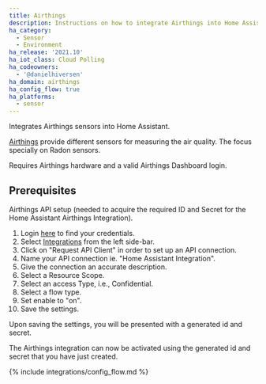 ```yaml
---
title: Airthings
description: Instructions on how to integrate Airthings into Home Assistant.
ha_category:
  - Sensor
  - Environment
ha_release: '2021.10'
ha_iot_class: Cloud Polling
ha_codeowners:
  - '@danielhiversen'
ha_domain: airthings
ha_config_flow: true
ha_platforms:
  - sensor
---
```


Integrates Airthings sensors into Home Assistant.

[Airthings](https://www.airthings.com/) provide different sensors for measuring the air quality. The focus specially on Radon sensors.

Requires Airthings hardware and a valid Airthings Dashboard login.

## Prerequisites

Airthings API setup (needed to acquire the required ID and Secret for the Home Assistant Airthings Integration).

1. Login [here](https://dashboard.airthings.com/integrations/api-integration) to find your credentials.
2. Select [Integrations](https://dashboard.airthings.com/integrations/api-integration) from the left side-bar.
3. Click on "Request API Client" in order to set up an API connection.
4. Name your API connection ie. "Home Assistant Integration".
5. Give the connection an accurate description.
6. Select a Resource Scope.
7. Select an access Type, i.e., Confidential.
8. Select a flow type.
9. Set enable to "on".
10. Save the settings.

Upon saving the settings, you will be presented with a generated id and secret.

The Airthings integration can now be activated using the generated id and secret that you have just created.

{% include integrations/config_flow.md %}